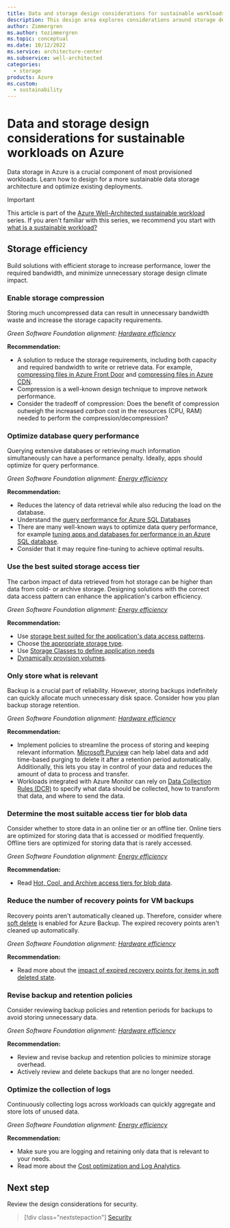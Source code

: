 ```yaml
---
title: Data and storage design considerations for sustainable workloads on Azure
description: This design area explores considerations around storage design for sustainable workloads on Azure.
author: Zimmergren
ms.author: tozimmergren
ms.topic: conceptual
ms.date: 10/12/2022
ms.service: architecture-center
ms.subservice: well-architected
categories: 
  - storage
products: Azure
ms.custom:
  - sustainability
---
```


# Data and storage design considerations for sustainable workloads on Azure

Data storage in Azure is a crucial component of most provisioned workloads. Learn how to design for a more sustainable data storage architecture and optimize existing deployments.

> [!IMPORTANT]
> This article is part of the [Azure Well-Architected sustainable workload](index.yml) series. If you aren't familiar with this series, we recommend you start with [what is a sustainable workload?](sustainability-get-started.md#what-is-a-sustainable-workload)

## Storage efficiency

Build solutions with efficient storage to increase performance, lower the required bandwidth, and minimize unnecessary storage design climate impact.

### Enable storage compression

Storing much uncompressed data can result in unnecessary bandwidth waste and increase the storage capacity requirements.

_Green Software Foundation alignment: [Hardware efficiency](sustainability-design-principles.md#hardware-efficiency)_

**Recommendation:**

- A solution to reduce the storage requirements, including both capacity and required bandwidth to write or retrieve data. For example, [compressing files in Azure Front Door](/azure/frontdoor/standard-premium/how-to-compression) and [compressing files in Azure CDN](/azure/cdn/cdn-improve-performance).
- Compression is a well-known design technique to improve network performance.
- Consider the tradeoff of compression: Does the benefit of compression outweigh the increased _carbon_ cost in the resources (CPU, RAM) needed to perform the compression/decompression?

### Optimize database query performance

Querying extensive databases or retrieving much information simultaneously can have a performance penalty. Ideally, apps should optimize for query performance.

_Green Software Foundation alignment: [Energy efficiency](sustainability-design-principles.md#energy-efficiency)_

**Recommendation:**

- Reduces the latency of data retrieval while also reducing the load on the database.
- Understand the [query performance for Azure SQL Databases](/azure/azure-sql/database/query-performance-insight-use)
- There are many well-known ways to optimize data query performance, for example [tuning apps and databases for performance in an Azure SQL database](/azure/azure-sql/database/performance-guidance).
- Consider that it may require fine-tuning to achieve optimal results.

### Use the best suited storage access tier

The carbon impact of data retrieved from hot storage can be higher than data from cold- or archive storage. Designing solutions with the correct data access pattern can enhance the application's carbon efficiency.

_Green Software Foundation alignment: [Energy efficiency](sustainability-design-principles.md#energy-efficiency)_

**Recommendation:**

- Use [storage best suited for the application's data access patterns](/azure/architecture/guide/design-principles/use-best-data-store).
- Choose [the appropriate storage type](/azure/aks/operator-best-practices-storage#choose-the-appropriate-storage-type).
- Use [Storage Classes to define application needs](/azure/aks/operator-best-practices-storage#create-and-use-storage-classes-to-define-application-needs)
- [Dynamically provision volumes](/azure/aks/operator-best-practices-storage#dynamically-provision-volumes).

### Only store what is relevant

Backup is a crucial part of reliability. However, storing backups indefinitely can quickly allocate much unnecessary disk space. Consider how you plan backup storage retention.

_Green Software Foundation alignment: [Hardware efficiency](sustainability-design-principles.md#hardware-efficiency)_

**Recommendation:**

- Implement policies to streamline the process of storing and keeping relevant information. [Microsoft Purview](/azure/purview/overview) can help label data and add time-based purging to delete it after a retention period automatically. Additionally, this lets you stay in control of your data and reduces the amount of data to process and transfer.
- Workloads integrated with Azure Monitor can rely on [Data Collection Rules (DCR)](/azure/azure-monitor/essentials/data-collection-rule-overview) to specify what data should be collected, how to transform that data, and where to send the data.

### Determine the most suitable access tier for blob data

Consider whether to store data in an online tier or an offline tier. Online tiers are optimized for storing data that is accessed or modified frequently. Offline tiers are optimized for storing data that is rarely accessed.

_Green Software Foundation alignment: [Energy efficiency](sustainability-design-principles.md#energy-efficiency)_

**Recommendation:**

- Read [Hot, Cool, and Archive access tiers for blob data](/azure/storage/blobs/access-tiers-overview).
  
### Reduce the number of recovery points for VM backups

Recovery points aren't automatically cleaned up. Therefore, consider where [soft delete](/azure/backup/backup-azure-security-feature-cloud) is enabled for Azure Backup. The expired recovery points aren't cleaned up automatically.

_Green Software Foundation alignment: [Hardware efficiency](sustainability-design-principles.md#hardware-efficiency)_

**Recommendation:**

- Read more about the [impact of expired recovery points for items in soft deleted state](/azure/backup/manage-recovery-points#impact-of-expired-recovery-points-for-items-in-soft-deleted-state).

### Revise backup and retention policies

Consider reviewing backup policies and retention periods for backups to avoid storing unnecessary data.

_Green Software Foundation alignment: [Hardware efficiency](sustainability-design-principles.md#hardware-efficiency)_

**Recommendation:**

- Review and revise backup and retention policies to minimize storage overhead.
- Actively review and delete backups that are no longer needed.

### Optimize the collection of logs

Continuously collecting logs across workloads can quickly aggregate and store lots of unused data.

_Green Software Foundation alignment: [Energy efficiency](sustainability-design-principles.md#energy-efficiency)_

**Recommendation:**

- Make sure you are logging and retaining only data that is relevant to your needs.
- Read more about the [Cost optimization and Log Analytics](/azure/architecture/framework/services/monitoring/log-analytics/cost-optimization).

## Next step

Review the design considerations for security.

> [!div class="nextstepaction"]
> [Security](sustainability-security.md)
